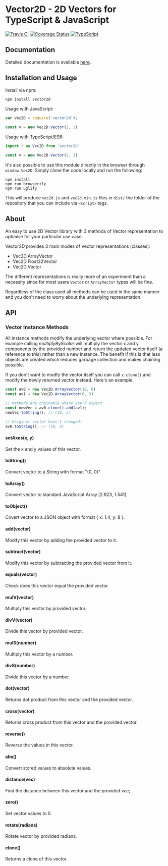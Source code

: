 # Vector2D - 2D Vectors for TypeScript & JavaScript

[![Travis CI](https://travis-ci.org/evanshortiss/vector2d.svg?branch=master)](https://travis-ci.org/evanshortiss/vector2d)
[![Coverage Status](https://coveralls.io/repos/github/evanshortiss/vector2d/badge.svg?branch=master)](https://coveralls.io/github/evanshortiss/vector2d?branch=master)
[![TypeScript](https://badges.frapsoft.com/typescript/code/typescript.svg?v=101)](https://github.com/ellerbrock/typescript-badges/)

## Documentation

Detailed documentation is available [here](http://evanshortiss.com/vector2d/).

## Installation and Usage

Install via npm:

```bash
npm install vector2d
```

Usage with JavaScript:

```js
var Vec2D = require('vector2d');

const v = new Vec2D.Vector(2, 3)
```

Usage with TypeScript/ES6:

```ts
import * as Vec2D from 'vector2d'

const v = new Vec2D.Vector(2, 3)
```

It's also possible to use this module directly in the browser through
`window.Vec2D`. Simply clone the code locally and run the following:

```
npm install
npm run browserify
npm run uglify
```

This will produce `vec2d.js` and `vec2d.min.js` files in `dist/` the folder of
the repository that you can include via `<script>` tags.

## About
An easy to use 2D Vector library with 3 methods of Vector representation to
optimise for your particular use case.

Vector2D provides 3 main modes of Vector representations (classes):

* Vec2D.ArrayVector
* Vec2D.Float32Vector
* Vec2D.Vector

The different representations is really more of an experiment than a necessity
since for most users `Vector` or `ArrayVector` types will be fine.

Regardless of the class used all methods can be used in the same manner and
you don't need to worry about the underlying representation.

## API

### Vector Instance Methods
All instance methods modify the underlying vector where possible. For example
calling *multiplyByScalar* will multiply the vector x and y components by the
provided number and return the updated vector itself (a reference to *this*)
rather than a new instance. The benefit if this is that less objects are created
which reduces garbage collection and makes chaining possible.

If you don't want to modfy the vector itself you can call `v.clone()` and modify
the newly returned vector instead. Here's an example.

```js
const av0 = new Vec2D.ArrayVector(10, 0)
const av1 = new Vec2D.ArrayVector(0, 5)

// Methods are chainable where you'd expect
const newVec = av0.clone().add(av1);
newVec.toString(); // (10, 5)

// Original vector hasn't changed!
av0.toString(); // (10, 0)
```


#### setAxes(x, y)
Set the x and y values of this vector.

#### toString()
Convert vector to a String with format "(0, 0)"

#### toArray()
Convert vector to standard JavaScript Array [2.823, 1.541]

#### toObject()
Covert vector to a JSON object with format { x: 1.4, y: 8 }.

#### add(vector)
Modify this vector by adding the provided vector to it.

#### subtract(vector)
Modify this vector by subtracting the provided vector from it.

#### equals(vector)
Check does this vector equal the provided vector.

#### mulV(vector)
Multiply this vector by provided vector.

#### divV(vector)
Divide this vector by provided vector.

#### mulS(number)
Multiply this vector by a number.

#### divS(number)
Divide this vector by a number.

#### dot(vector)
Returns dot product from this vector and the provided vector.

#### cross(vector)
Returns cross product from this vector and the provided vector.

#### reverse()
Reverse the values in this vector.

#### abs()
Convert stored values to absolute values.

#### distance(vec)
Find the distance between this vector and the provided _vec_;

#### zero()
Set vector values to 0.

#### rotate(radians)
Rotate vector by provided radians.

#### clone()
Returns a clone of this vector.
